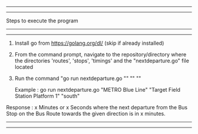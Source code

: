 
___________________________________________________________________________________________________________________
-------------------------------------------------------------------------------------------------------------------
Steps to execute the program 
___________________________________________________________________________________________________________________
-------------------------------------------------------------------------------------------------------------------

1. Install go from https://golang.org/dl/ (skip if already installed)


2. From the command prompt, navigate to the repository/directory where the directories 'routes', 'stops', 'timings' and the "nextdeparture.go" file located


3. Run the command "go run nextdeparture.go "<Bus Route Name>" "<Bus Stop Name>" "<Direction>"

   Example : go run nextdeparture.go "METRO Blue Line" "Target Field Station Platform 1" "south"

Response : x Minutes or x Seconds
where the next departure from the Bus Stop on the Bus Route towards the given direction is in x minutes.
 
__________________________________________________________________________________________________________________
------------------------------------------------------------------------------------------------------------------
